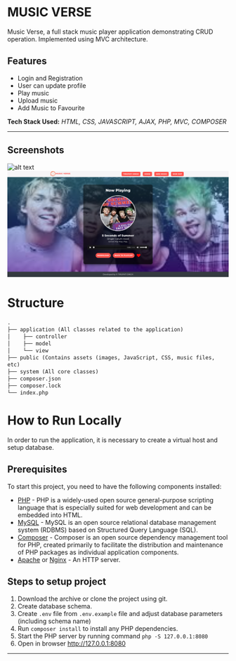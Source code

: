 # MUSIC VERSE

Music Verse, a full stack music player application demonstrating CRUD operation. Implemented using MVC architecture.

## Features

- Login and Registration
- User can update profile
- Play music
- Upload music
- Add Music to Favourite

**Tech Stack Used:** *HTML, CSS, JAVASCRIPT, AJAX, PHP, MVC, COMPOSER*

------

## Screenshots
<!-- ![alt tag]() -->
![alt text](public/img/screenshots/homepage.png "Homepage Page")
![alt text](public/img/screenshots/play-music.png "Nowplaying Page")

# Structure
```
.
├── application (All classes related to the application)
│    ├── controller
│    ├── model
│    └── view
├── public (Contains assets (images, JavaScript, CSS, music files, etc)
├── system (All core classes)
├── composer.json
├── composer.lock
└── index.php
``` 

# How to Run Locally

In order to run the application, it is necessary to create a virtual host and setup database.

## Prerequisites

To start this project, you need to have the following components installed:

* [PHP](http://php.net) - PHP is a widely-used open source general-purpose scripting language that is especially suited for web development and can be embedded into HTML.
* [MySQL](https://www.mysql.com) - MySQL is an open source relational database management system (RDBMS) based on Structured Query Language (SQL).
* [Composer](https://getcomposer.org) - Composer is an open source dependency management tool for PHP, created primarily to facilitate the distribution and maintenance of PHP packages as individual application components.
* [Apache](https://httpd.apache.org) or [Nginx](https://www.nginx.com) - An HTTP server.


## Steps to setup project

1. Download the archive or clone the project using git.
2. Create database schema.
3. Create `.env` file from `.env.example` file and adjust database parameters (including schema name)
4. Run `composer install` to install any PHP dependencies.
5. Start the PHP server by running command `php -S 127.0.0.1:8080` 
6. Open in browser http://127.0.0.1:8080

------
